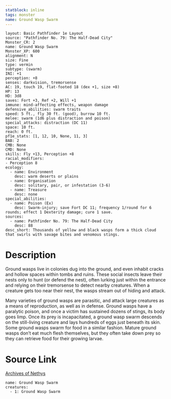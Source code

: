```yaml
---
statblock: inline
tags: monster
name: Ground Wasp Swarm
---
```

```statblock
layout: Basic Pathfinder 1e Layout
source: "Pathfinder No. 79: The Half-Dead City"
Monster_CR: 2
name: Ground Wasp Swarm
Monster_XP: 600
alignment: N
size: Fine
type: vermin
subtype: (swarm)
INI: +1
perception: +8
senses: darkvision, tremorsense
AC: 19, touch 19, flat-footed 18 (dex +1, size +8)
HP: 13
HD: 3d8
saves: Fort +3, Ref +2, Will +1
immune: mind-affecting effects, weapon damage
defensive_abilities: swarm traits
speed: 5 ft., fly 30 ft. (good), burrow 10 ft.
melee: swarm (1d6 plus distraction and poison)
special_attacks: distraction (DC 11)
space: 10 ft.
reach: 0 ft.
pf1e_stats: [1, 12, 10, None, 11, 3]
BAB: 2
CMB: None
CMD: None
skills: Fly +13, Perception +8
racial_modifiers:
- Perception 8
ecology:
  - name: Environment
    desc: warm deserts or plains
  - name: Organisation
    desc: solitary, pair, or infestation (3-6)
  - name: Treasure
    desc: none
special_abilities:
  - name: Poison (Ex)
    desc: Swarm-injury; save Fort DC 11; frequency 1/round for 6 rounds; effect 1 Dexterity damage; cure 1 save.
sources:
  - name: Pathfinder No. 79: The Half-Dead City
    desc: 88
desc_short: Thousands of yellow and black wasps form a thick cloud that swirls with savage bites and venomous stings.
```
# Description
Ground wasps live in colonies dug into the ground, and even inhabit cracks and hollow spaces within tombs and ruins. These social insects leave their nests only to hunt (or defend the nest), often lurking just within the entrance and relying on their tremorsense to detect nearby creatures. When a creature gets too near their nest, the wasps stream out of hiding and attack.

Many varieties of ground wasps are parasitic, and attack large creatures as a means of reproduction, as well as in defense. Ground wasps have a paralytic poison, and once a victim has sustained dozens of stings, its body goes limp. Once its prey is incapacitated, a ground wasp swarm descends on the still-living creature and lays hundreds of eggs just beneath its skin. Some ground wasps swarm for food in a similar fashion. Mature ground wasps don’t eat much flesh themselves, but they often take down prey so they can retrieve food for their growing larvae.
# Source Link
[Archives of Nethys](https://aonprd.com/MonsterDisplay.aspx?ItemName=Ground%20Wasp%20Swarm)
```encounter-table
name: Ground Wasp Swarm
creatures:
  - 1: Ground Wasp Swarm
```
